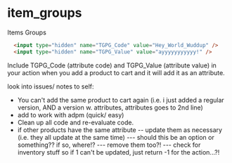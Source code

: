 # item_groups
Items Groups

```html
  <input type="hidden" name="TGPG_Code" value="Hey_World_Wuddup" />
  <input type="hidden" name="TGPG_Value" value="ayyyyyyyyyyy!" />
```

Include TGPG_Code (attribute code) and TGPG_Value (attribute value) in your action when you add a product to cart and it will add it as an attribute.

look into issues/ notes to self:
- You can't add the same product to cart again (i.e. i just added a regular version, AND a version w. attributes, attributes goes to 2nd line)
- add to work with adpm (quick/ easy)
- Clean up all code and re-evaluate code.
- if other products have the same attribute -- update them as necessary (i.e. they all update at the same time)
--- should this be an option or something?? if so, where!?
--- remove them too?!
--- check for inventory stuff so if 1 can't be updated, just return -1 for the action...?!
